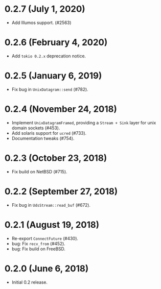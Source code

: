 # 0.2.7 (July 1, 2020)

* Add Illumos support. (#2563)

# 0.2.6 (February 4, 2020)

* Add `tokio 0.2.x` deprecation notice.

# 0.2.5 (January 6, 2019)

* Fix bug in `UnixDatagram::send` (#782).

# 0.2.4 (November 24, 2018)

* Implement `UnixDatagramFramed`, providing a `Stream + Sink` layer for
  unix domain sockets (#453).
* Add solaris support for `ucred` (#733).
* Documentation tweaks (#754).

# 0.2.3 (October 23, 2018)

* Fix build on NetBSD (#715).

# 0.2.2 (September 27, 2018)

* Fix bug in `UdsStream::read_buf` (#672).

# 0.2.1 (August 19, 2018)

* Re-export `ConnectFuture` (#430).
* bug: Fix `recv_from` (#452).
* bug: Fix build on FreeBSD.

# 0.2.0 (June 6, 2018)

* Initial 0.2 release.
